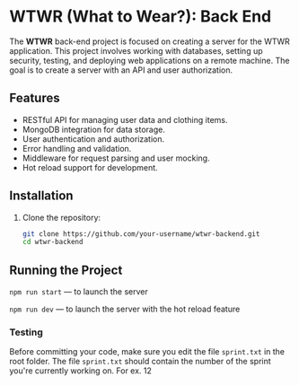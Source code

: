 # WTWR (What to Wear?): Back End

The **WTWR** back-end project is focused on creating a server for the WTWR application. This project involves working with databases, setting up security, testing, and deploying web applications on a remote machine. The goal is to create a server with an API and user authorization.

## Features

- RESTful API for managing user data and clothing items.
- MongoDB integration for data storage.
- User authentication and authorization.
- Error handling and validation.
- Middleware for request parsing and user mocking.
- Hot reload support for development.

## Installation

1. Clone the repository:
   ```bash
   git clone https://github.com/your-username/wtwr-backend.git
   cd wtwr-backend
   ```

## Running the Project

`npm run start` — to launch the server

`npm run dev` — to launch the server with the hot reload feature

### Testing

Before committing your code, make sure you edit the file `sprint.txt` in the root folder. The file `sprint.txt` should contain the number of the sprint you're currently working on. For ex. 12
